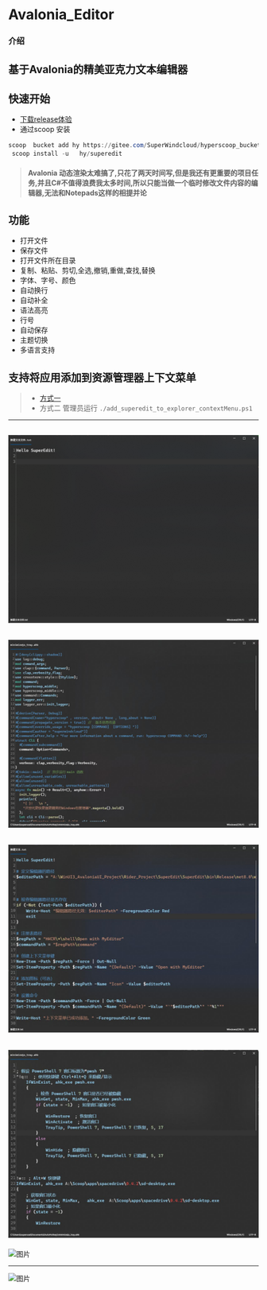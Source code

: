 # Avalonia_Editor

### 介绍
##  基于Avalonia的精美亚克力文本编辑器

 
## 快速开始 

- [下载release体验](https://github.com/Super1Windcloud/Awesome_Editor/releases/download/7.7.7/SuperEdit.exe)
-  通过scoop 安装
```powershell
scoop  bucket add hy https://gitee.com/SuperWindcloud/hyperscoop_bucket 
 scoop install -u   hy/superedit 
```

> ####   Avalonia 动态渲染太难搞了,只花了两天时间写,但是我还有更重要的项目任务,并且C#不值得浪费我太多时间,所以只能当做一个临时修改文件内容的编辑器,无法和Notepads这样的相提并论


## 功能
- 打开文件
- 保存文件
- 打开文件所在目录
- 复制、粘贴、剪切,全选,撤销,重做,查找,替换
- 字体、字号、颜色
- 自动换行
- 自动补全
- 语法高亮
- 行号
- 自动保存
- 主题切换
- 多语言支持
## 支持将应用添加到资源管理器上下文菜单
> - [方式一](https://www.cnblogs.com/clis/p/15132215.html)
> - 方式二  管理员运行 `./add_superedit_to_explorer_contextMenu.ps1`     
---
![img](img/11-27-24-160236.png)
---
![img](img/剪贴板图片.jpg)
---
![img](img/powershell.jpg)
---
![img](img/awh.jpg)
---
![图片](https://github.com/user-attachments/assets/ffd85029-8336-4ccd-aeed-abbea09a2f48)

---
 ![图片](https://github.com/user-attachments/assets/693e2308-3e4a-47ae-b80f-83dad24366a5)
